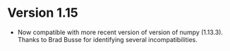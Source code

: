 Version 1.15
============

* Now compatible with more recent version of version of numpy (1.13.3). Thanks
  to Brad Busse for identifying several incompatibilities.
